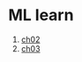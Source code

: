 # ML learn
1. [ch02](https://github.com/renardbao/ML_learn/blob/master/ml_learning_ch02.ipynb)
2. [ch03](https://github.com/renardbao/ML_learn/blob/master/ml_learning_ch03.ipynb)
